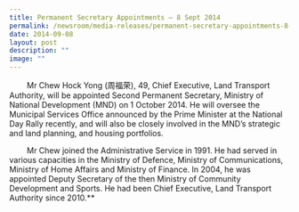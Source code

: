 ```yaml
---
title: Permanent Secretary Appointments – 8 Sept 2014
permalink: /newsroom/media-releases/permanent-secretary-appointments-8-sept-2014/
date: 2014-09-08
layout: post
description: ""
image: ""
---
```

        Mr Chew Hock Yong (周福荣), 49, Chief Executive, Land Transport Authority, will be appointed Second Permanent Secretary, Ministry of National Development (MND) on 1 October 2014. He will oversee the Municipal Services Office announced by the Prime Minister at the National Day Rally recently, and will also be closely involved in the MND’s strategic and land planning, and housing portfolios.

        Mr Chew joined the Administrative Service in 1991. He had served in various capacities in the Ministry of Defence, Ministry of Communications, Ministry of Home Affairs and Ministry of Finance. In 2004, he was appointed Deputy Secretary of the then Ministry of Community Development and Sports. He had been Chief Executive, Land Transport Authority since 2010.**